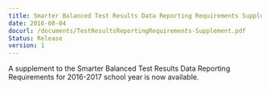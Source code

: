```yaml
---
title: Smarter Balanced Test Results Data Reporting Requirements Supplement
date: 2016-08-04
docurl: /documents/TestResultsReportingRequirements-Supplement.pdf
Status: Release
version: 1
---
```

A supplement to the Smarter Balanced Test Results Data Reporting Requirements for 2016-2017 school year is now available.

